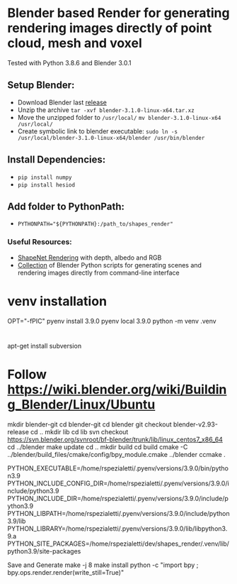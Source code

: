 # Blender based Render for generating rendering images directly of point cloud, mesh and voxel

Tested with Python 3.8.6 and Blender 3.0.1

## Setup Blender:
* Download Blender last [release](https://www.blender.org/download/)
* Unzip the archive `tar -xvf blender-3.1.0-linux-x64.tar.xz`
* Move the unzipped folder to `/usr/local/` `mv blender-3.1.0-linux-x64 /usr/local/`
* Create symbolic link to blender executable: `sudo ln -s /usr/local/blender-3.1.0-linux-x64/blender /usr/bin/blender`

## Install Dependencies:
* `pip install numpy`
* `pip install hesiod` 

## Add folder to PythonPath:
* `PYTHONPATH="${PYTHONPATH}:/path_to/shapes_render"`

### Useful Resources:
* [ShapeNet Rendering](https://github.com/panmari/stanford-shapenet-renderer/blob/master/render_blender.py) with depth, albedo and RGB
* [Collection](https://github.com/yuki-koyama/blender-cli-rendering) of Blender Python scripts for generating scenes and rendering images directly from command-line interface

# venv installation
OPT="-fPIC" pyenv install 3.9.0
pyenv local 3.9.0
python -m venv .venv

#
apt-get install subversion

# Follow https://wiki.blender.org/wiki/Building_Blender/Linux/Ubuntu
mkdir blender-git
cd blender-git
cd blender
git checkout blender-v2.93-release
cd ..
mkdir lib
cd lib
svn checkout https://svn.blender.org/svnroot/bf-blender/trunk/lib/linux_centos7_x86_64
cd ../blender
make update
cd ..
mkdir build
cd build
cmake -C ../blender/build_files/cmake/config/bpy_module.cmake  ../blender
ccmake .

PYTHON_EXECUTABLE=/home/rspezialetti/.pyenv/versions/3.9.0/bin/python3.9 
PYTHON_INCLUDE_CONFIG_DIR=/home/rspezialetti/.pyenv/versions/3.9.0/include/python3.9
PYTHON_INCLUDE_DIR=/home/rspezialetti/.pyenv/versions/3.9.0/include/python3.9
PYTHON_LIBPATH=/home/rspezialetti/.pyenv/versions/3.9.0/include/python3.9/lib
PYTHON_LIBRARY=/home/rspezialetti/.pyenv/versions/3.9.0/lib/libpython3.9.a
PYTHON_SITE_PACKAGES=/home/rspezialetti/dev/shapes_render/.venv/lib/python3.9/site-packages

Save and Generate
make -j 8
make install
python -c "import bpy ; bpy.ops.render.render(write_still=True)"
